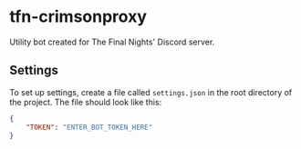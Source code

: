 # tfn-crimsonproxy

Utility bot created for The Final Nights' Discord server.

## Settings

To set up settings, create a file called `settings.json` in the root directory of the project. The file should look like this:

```json
{
	"TOKEN": "ENTER_BOT_TOKEN_HERE"
}
```
